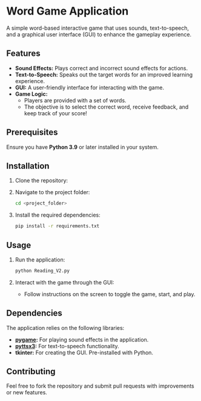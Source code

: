 # Word Game Application

A simple word-based interactive game that uses sounds, text-to-speech, and a graphical user interface (GUI) to enhance the gameplay experience.

## Features
- **Sound Effects:** Plays correct and incorrect sound effects for actions.
- **Text-to-Speech:** Speaks out the target words for an improved learning experience.
- **GUI:** A user-friendly interface for interacting with the game.
- **Game Logic:**
  - Players are provided with a set of words.
  - The objective is to select the correct word, receive feedback, and keep track of your score!

## Prerequisites

Ensure you have **Python 3.9** or later installed in your system.

## Installation

1. Clone the repository:

2. Navigate to the project folder:
   ```bash
   cd <project_folder>
   ```

3. Install the required dependencies:
   ```bash
   pip install -r requirements.txt
   ```

## Usage

1. Run the application:
   ```bash
   python Reading_V2.py
   ```

2. Interact with the game through the GUI:
   - Follow instructions on the screen to toggle the game, start, and play.


## Dependencies

The application relies on the following libraries:

- **[pygame](https://www.pygame.org/):** For playing sound effects in the application.
- **[pyttsx3](https://pyttsx3.readthedocs.io/):** For text-to-speech functionality.
- **tkinter:** For creating the GUI. Pre-installed with Python.

## Contributing

Feel free to fork the repository and submit pull requests with improvements or new features.
